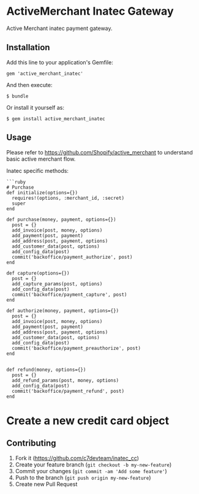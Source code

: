 # ActiveMerchant Inatec Gateway

Active Merchant inatec payment gateway. 

## Installation

Add this line to your application's Gemfile:

    gem 'active_merchant_inatec'

And then execute:

    $ bundle

Or install it yourself as:

    $ gem install active_merchant_inatec

## Usage

Please refer to https://github.com/Shopify/active_merchant to understand basic active merchant flow.

Inatec specific methods:

    ```ruby
    # Purchase
    def initialize(options={})
      requires!(options, :merchant_id, :secret)
      super
    end
  
    def purchase(money, payment, options={})
      post = {}
      add_invoice(post, money, options)
      add_payment(post, payment)
      add_address(post, payment, options)
      add_customer_data(post, options)
      add_config_data(post)
      commit('backoffice/payment_authorize', post)
    end
  
    def capture(options={})
      post = {}
      add_capture_params(post, options)
      add_config_data(post)
      commit('backoffice/payment_capture', post)
    end
  
    def authorize(money, payment, options={})
      post = {}
      add_invoice(post, money, options)
      add_payment(post, payment)
      add_address(post, payment, options)
      add_customer_data(post, options)
      add_config_data(post)
      commit('backoffice/payment_preauthorize', post)
    end
  
  
    def refund(money, options={})
      post = {}
      add_refund_params(post, money, options)
      add_config_data(post)
      commit('backoffice/payment_refund', post)
    end




# Create a new credit card object

## Contributing

1. Fork it (https://github.com/c7devteam/inatec_cc)
2. Create your feature branch (`git checkout -b my-new-feature`)
3. Commit your changes (`git commit -am 'Add some feature'`)
4. Push to the branch (`git push origin my-new-feature`)
5. Create new Pull Request
